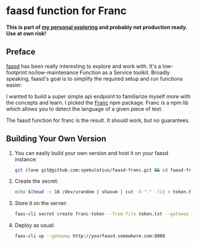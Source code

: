 # faasd function for Franc

**This is part of [my personal exploring](https://github.com/spekulatius/hacks) and probably not production ready. Use at own risk!**

## Preface

[faasd](https://github.com/openfaas/faasd) has been really interesting to explore and work with. It's a low-footprint no/low-maintenance Function as a Service toolkit. Broadly speaking, faasd's goal is to simplify the required setup and run functions easier.

I wanted to build a super simple api endpoint to familiarize myself more with the concepts and learn. I picked the [Franc](https://github.com/wooorm/franc) npm package. Franc is a npm lib which allows you to detect the language of a given piece of text.

The faasd function for franc is the result. It should work, but no guarantees.

## Building Your Own Version

1. You can easily build your own version and host it on your faasd instance:

   ```bash
   git clone git@github.com:spekulatius/faasd-franc.git && cd faasd-franc
   ```

2. Create the secret:

   ```bash
   echo $(head -c 16 /dev/urandom | shasum | cut -d "-" -f1) > token.txt
   ```

3. Store it on the server:

   ```bash
   faas-cli secret create franc-token --from-file token.txt --gateway http://yourfaasd.somewhere.com:8080
   ```

4. Deploy as usual:

   ```bash
   faas-cli up --gateway http://yourfaasd.somewhere.com:8080
   ```
